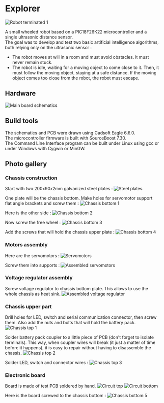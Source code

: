 # Explorer

![Robot terminated 1](https://github.com/RICCIARDI-Adrien/Explorer/blob/master/Resources/Robot_Terminated_1.jpg)

A small wheeled robot based on a PIC18F26K22 microcontroller and a single ultrasonic distance sensor.  
The goal was to develop and test two basic artificial intelligence algorithms, both relying only on the ultrasonic sensor :
- The robot moves at will in a room and must avoid obstacles. It must never remain stuck.
- The robot is idle, waiting for a moving object to come close to it. Then, it must follow the moving object, staying at a safe distance. If the moving object comes too close from the robot, the robot must escape.

## Hardware
![Main board schematics](https://github.com/RICCIARDI-Adrien/Explorer/blob/master/Resources/Schematics.png)

## Build tools
The schematics and PCB were drawn using Cadsoft Eagle 6.6.0.  
The microcontroller firmware is built with SourceBoost 7.30.  
The Command Line Interface program can be built under Linux using gcc or under Windows with Cygwin or MinGW.

## Photo gallery

### Chassis construction

Start with two 200x90x2mm galvanized steel plates :
![Steel plates](https://github.com/RICCIARDI-Adrien/Explorer/blob/master/Resources/Steel_Plates.jpg)

One plate will be the chassis bottom. Make holes for servomotor support flat angle brackets and screw them :
![Chassis bottom 1](https://github.com/RICCIARDI-Adrien/Explorer/blob/master/Resources/Chassis_Bottom_1.jpg)

Here is the other side :
![Chassis bottom 2](https://github.com/RICCIARDI-Adrien/Explorer/blob/master/Resources/Chassis_Bottom_2.jpg)

Now screw the free wheel :
![Chassis bottom 3](https://github.com/RICCIARDI-Adrien/Explorer/blob/master/Resources/Chassis_Bottom_3.jpg)

Add the screws that will hold the chassis upper plate :
![Chassis bottom 4](https://github.com/RICCIARDI-Adrien/Explorer/blob/master/Resources/Chassis_Bottom_4.jpg)

### Motors assembly

Here are the servomotors :
![Servomotors](https://github.com/RICCIARDI-Adrien/Explorer/blob/master/Resources/Servomotors.jpg)

Screw them into supports :
![Assembled servomotors](https://github.com/RICCIARDI-Adrien/Explorer/blob/master/Resources/Assembled_Servomotors.jpg)

### Voltage regulator assembly

Screw voltage regulator to chassis bottom plate. This allows to use the whole chassis as heat sink.
![Assembled voltage regulator](https://github.com/RICCIARDI-Adrien/Explorer/blob/master/Resources/Assembled_Voltage_Regulator.jpg)

### Chassis upper part

Drill holes for LED, switch and serial communication connector, then screw them. Also add the nuts and bolts that will hold the battery pack.
![Chassis top 1](https://github.com/RICCIARDI-Adrien/Explorer/blob/master/Resources/Chassis_Top_1.jpg)

Solder battery pack coupler to a little piece of PCB (don't forget to isolate terminals). This way, when coupler wires will break (it just a matter of time before it happens), it is easy to repair without having to disassemble the chassis.
![Chassis top 2](https://github.com/RICCIARDI-Adrien/Explorer/blob/master/Resources/Chassis_Top_2.jpg)

Solder LED, switch and connector wires :
![Chassis top 3](https://github.com/RICCIARDI-Adrien/Explorer/blob/master/Resources/Chassis_Top_3.jpg)

### Electronic board

Board is made of test PCB soldered by hand.
![Circuit top](https://github.com/RICCIARDI-Adrien/Explorer/blob/master/Resources/Circuit_Top.jpg)
![Circuit bottom](https://github.com/RICCIARDI-Adrien/Explorer/blob/master/Resources/Circuit_Bottom.jpg)

Here is the board screwed to the chassis bottom :
![Chassis bottom 5](https://github.com/RICCIARDI-Adrien/Explorer/blob/master/Resources/Chassis_Bottom_5.jpg)
